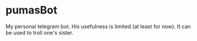 # pumasBot
My personal telegram bot.
His usefulness is limited (at least for now).
It can be used to troll one's sister.

